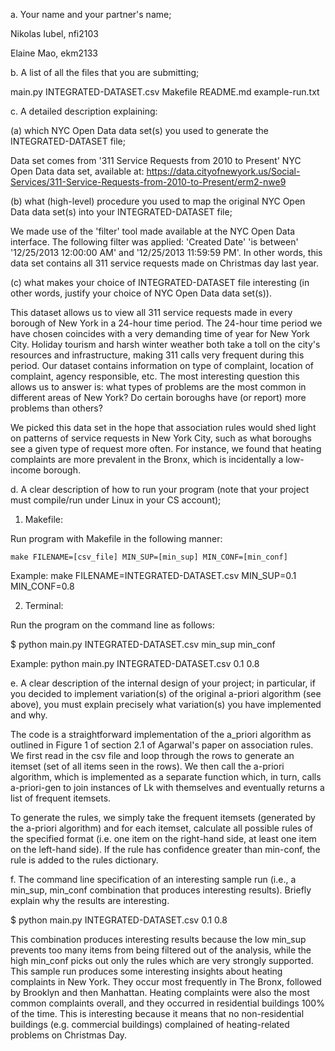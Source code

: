 a. Your name and your partner's name;

Nikolas Iubel, nfi2103

Elaine Mao, ekm2133

b. A list of all the files that you are submitting;

main.py
INTEGRATED-DATASET.csv
Makefile
README.md
example-run.txt

c. A detailed description explaining: 

(a) which NYC Open Data data set(s) you used to generate the INTEGRATED-DATASET file; 

Data set comes from '311 Service Requests from 2010 to Present' NYC Open Data data set, available at: https://data.cityofnewyork.us/Social-Services/311-Service-Requests-from-2010-to-Present/erm2-nwe9


(b) what (high-level) procedure you used to map the original NYC Open Data data set(s) into your INTEGRATED-DATASET file;

We made use of the 'filter' tool made available at the NYC Open Data interface. The following filter was applied: 'Created Date' 'is between' '12/25/2013 12:00:00 AM' and '12/25/2013 11:59:59 PM'. In other words, this data set contains all 311 service requests made on Christmas day last year.

(c) what makes your choice of INTEGRATED-DATASET file interesting (in other words, justify your choice of NYC Open Data data set(s)). 

This dataset allows us to view all 311 service requests made in every borough of New York in a 24-hour time period. The 24-hour time period we have chosen coincides with a very demanding time of year for New York City. Holiday tourism and harsh winter weather both take a toll on the city's resources and infrastructure, making 311 calls very frequent during this period. Our dataset contains information on type of complaint, location of complaint, agency responsible, etc. The most interesting question this allows us to answer is: what types of problems are the most common in different areas of New York? Do certain boroughs have (or report) more problems than others? 

We picked this data set in the hope that association rules would shed light on patterns of service requests in New York City, such as what boroughs see a given type of request more often. For instance, we found that heating complaints are more prevalent in the Bronx, which is incidentally a low-income borough.

d. A clear description of how to run your program (note that your project must compile/run under Linux in your CS account);

1) Makefile:

Run program with Makefile in the following manner:

    make FILENAME=[csv_file] MIN_SUP=[min_sup] MIN_CONF=[min_conf]

 Example:
 make FILENAME=INTEGRATED-DATASET.csv MIN_SUP=0.1 MIN_CONF=0.8

2) Terminal:

Run the program on the command line as follows: 

$ python main.py INTEGRATED-DATASET.csv min_sup min_conf

Example:
python main.py INTEGRATED-DATASET.csv 0.1 0.8

e. A clear description of the internal design of your project; in particular, if you decided to implement variation(s) of the original a-priori algorithm (see above), you must explain precisely what variation(s) you have implemented and why.

The code is a straightforward implementation of the a_priori algorithm as outlined in Figure 1 of section 2.1 of Agarwal's paper on association rules. We first read in the csv file and loop through the rows to generate an itemset (set of all items seen in the rows). We then call the a-priori algorithm, which is implemented as a separate function which, in turn, calls a-priori-gen to join instances of Lk with themselves and eventually returns a list of frequent itemsets.

To generate the rules, we simply take the frequent itemsets (generated by the a-priori algorithm) and for each itemset, calculate all possible rules of the specified format (i.e. one item on the right-hand side, at least one item on the left-hand side). If the rule has confidence greater than min-conf, the rule is added to the rules dictionary. 

f. The command line specification of an interesting sample run (i.e., a min_sup, min_conf combination that produces interesting results). Briefly explain why the results are interesting.

$ python main.py INTEGRATED-DATASET.csv 0.1 0.8

This combination produces interesting results because the low min_sup prevents too many items from being filtered out of the analysis, while the high min_conf picks out only the rules which are very strongly supported. This sample run produces some interesting insights about heating complaints in New York. They occur most frequently in The Bronx, followed by Brooklyn and then Manhattan. Heating complaints were also the most common complaints overall, and they occurred in residential buildings 100% of the time. This is interesting because it means that no non-residential buildings (e.g. commercial buildings) complained of heating-related problems on Christmas Day. 



